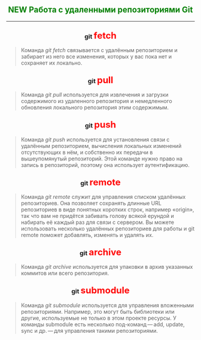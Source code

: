 ## <center> <font color="green"> NEW **Работа с удаленными репозиториями Git** </font>
<hr />

### <center> **git <font size="5" color="red"> fetch** </font>

> Команда *git fetch* связывается с удалённым репозиторием и забирает из него все изменения, которых у вас пока нет и сохраняет их локально.

### <center> **git <font size="5" color="red"> pull** </font>

> Команда *git pull* используется для извлечения и загрузки содержимого из удаленного репозитория и немедленного обновления локального репозитория этим содержимым.

### <center> **git <font size="5" color="red"> push** </font>

> Команда *git push* используется для установления связи с удалённым репозиторием, вычисления локальных изменений отсутствующих в нём, и собственно их передачи в вышеупомянутый репозиторий. Этой команде нужно право на запись в репозиторий, поэтому она использует аутентификацию.

### <center> **git <font size="5" color="red"> remote** </font>

> Команда *git remote* служит для управления списком удалённых репозиториев. Она позволяет сохранять длинные URL репозиториев в виде понятных коротких строк, например «origin», так что вам не придётся забивать голову всякой ерундой и набирать её каждый раз для связи с сервером. Вы можете использовать несколько удалённых репозиториев для работы и git remote поможет добавлять, изменять и удалять их.

### <center><center>**git <font size="5" color="red"> archive** </font>

> Команда *git archive* используется для упаковки в архив указанных коммитов или всего репозитория.

### <center>**git <font size="5" color="red"> submodule** </font>

> Команда *git submodule* используется для управления вложенными репозиториями. Например, это могут быть библиотеки или другие, используемые не только в этом проекте ресурсы. У команды submodule есть несколько под-команд — add, update, sync и др. — для управления такими репозиториями.